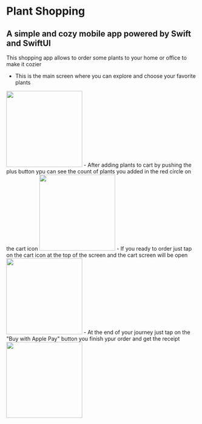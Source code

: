 # Plant Shopping
## A simple and cozy mobile app powered by Swift and SwiftUI
This shopping app allows to order some plants to your home or office to make it cozier 
- This is the main screen where you can explore and choose your favorite plants
<img src="https://i.ibb.co/cCN2h09/Simulator-Screen-Shot-i-Phone-12-mini-2022-01-08-at-18-24-43.png" width="200" />
- After adding plants to cart by pushing the plus button ypu can see the count of plants you added in the red circle on the cart icon
<img src="https://i.ibb.co/995qkDK/Simulator-Screen-Shot-i-Phone-12-mini-2022-01-08-at-20-39-02.png" width="200" />
- If you ready to order just tap on the cart icon at the top of the screen and the cart screen will be open
<img src="https://i.ibb.co/n3X04Nh/Simulator-Screen-Shot-i-Phone-12-mini-2022-01-08-at-20-39-04.png" width="200" />
- At the end of your journey just tap on the "Buy with Apple Pay" button you finish ypur order and get the receipt 
<img src="https://i.ibb.co/cFRyF4N/Simulator-Screen-Shot-i-Phone-12-mini-2022-01-08-at-20-39-08.png" width="200" />
